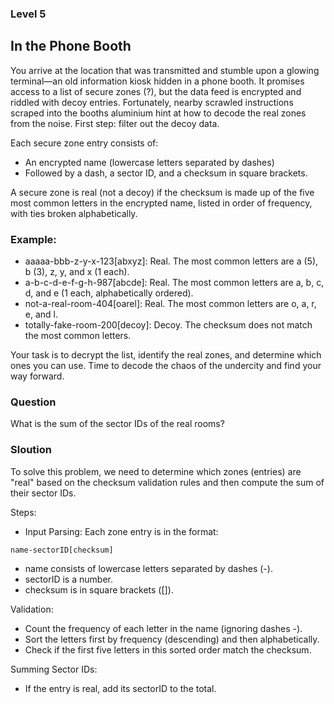 ### Level 5

## In the Phone Booth

You arrive at the location that was transmitted and stumble upon a glowing terminal—an old information kiosk hidden in a
phone booth. It promises access to a list of secure zones (?), but the data feed is encrypted and riddled with decoy
entries. Fortunately, nearby scrawled instructions scraped into the booths aluminium hint at how to decode the real
zones from the noise. First step: filter out the decoy data.

Each secure zone entry consists of:

- An encrypted name (lowercase letters separated by dashes)
- Followed by a dash, a sector ID, and a checksum in square brackets.

A secure zone is real (not a decoy) if the checksum is made up of the five most common letters in the encrypted name,
listed in order of frequency, with ties broken alphabetically.

### Example:

- aaaaa-bbb-z-y-x-123[abxyz]: Real. The most common letters are a (5), b (3), z, y, and x (1 each).
- a-b-c-d-e-f-g-h-987[abcde]: Real. The most common letters are a, b, c, d, and e (1 each, alphabetically ordered).
- not-a-real-room-404[oarel]: Real. The most common letters are o, a, r, e, and l.
- totally-fake-room-200[decoy]: Decoy. The checksum does not match the most common letters.

Your task is to decrypt the list, identify the real zones, and determine which ones you can use. Time to decode the
chaos of the undercity and find your way forward.

### Question

What is the sum of the sector IDs of the real rooms?

### Sloution

To solve this problem, we need to determine which zones (entries) are "real" based on the checksum validation rules and then compute the sum of their sector IDs.

Steps:

- Input Parsing: Each zone entry is in the format:

```
name-sectorID[checksum]
```

- name consists of lowercase letters separated by dashes (-).
- sectorID is a number.
- checksum is in square brackets ([]).

Validation:

- Count the frequency of each letter in the name (ignoring dashes -).
- Sort the letters first by frequency (descending) and then alphabetically.
- Check if the first five letters in this sorted order match the checksum.

Summing Sector IDs:

- If the entry is real, add its sectorID to the total.
